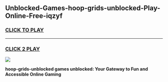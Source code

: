 
## Unblocked-Games-hoop-grids-unblocked-Play-Online-Free-iqzyf
<h3>
<a href="https://premium76.site?title=hoop-grids-unblocked&ref=26A">CLICK TO PLAY</a></h3>
<hr>

<h3>
<a href="https://premium76.site?title=hoop-grids-unblocked&ref=26A">CLICK 2 PLAY</a>
  
</h3>

<a href="https://premium76.site?title=hoop-grids-unblocked&ref=26A"><img src="https://clearcache.store/games.png"></a>


**hoop-grids-unblocked games unblocked: Your Gateway to Fun and Accessible Online Gaming**
